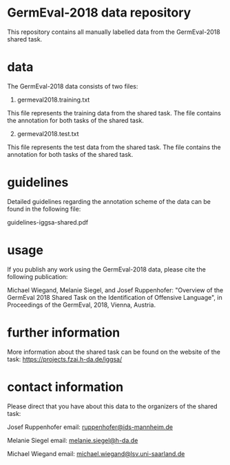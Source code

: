 # GermEval-2018 data repository

This repository contains all manually labelled data from the GermEval-2018 shared task.

# data

The GermEval-2018 data consists of two files:

1) germeval2018.training.txt

This file represents the training data from the shared task. The file contains the annotation for both tasks of the shared task.

2) germeval2018.test.txt

This file represents the test data from the shared task. The file contains the annotation for both tasks of the shared task.


# guidelines

Detailed guidelines regarding the annotation scheme of the data can be found in the following file:

guidelines-iggsa-shared.pdf


# usage

If you publish any work using the GermEval-2018 data, please cite the following publication:

Michael Wiegand, Melanie Siegel, and Josef Ruppenhofer: "Overview of the GermEval 2018 Shared Task on the Identification of Offensive Language", in Proceedings of the GermEval, 2018, Vienna, Austria.


# further information

More information about the shared task can be found on the website of the task:
https://projects.fzai.h-da.de/iggsa/


# contact information

Please direct that you have about this data to the organizers of the shared task:

Josef Ruppenhofer  email: ruppenhofer@ids-mannheim.de 

Melanie Siegel	   email: melanie.siegel@h-da.de

Michael Wiegand	    email: michael.wiegand@lsv.uni-saarland.de


